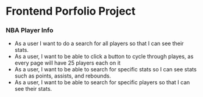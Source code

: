 # Frontend Porfolio Project


### NBA Player Info

- As a user I want to do a search for all players so that I can see their stats.
- As a user, I want to be able to click a button to cycle through playes, as every page will have 25 players each on it
- As a user, I want to be able to search for specific stats so I can see stats such as points, assists, and rebounds.
- As a user, I want to be able to search for specific players so that I can see their stats.